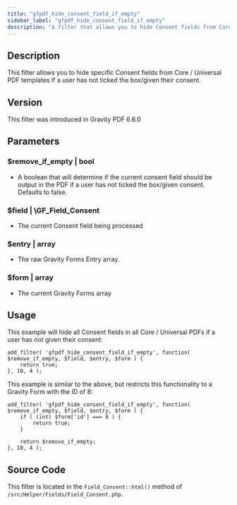 ```yaml
---
title: "gfpdf_hide_consent_field_if_empty"
sidebar_label: "gfpdf_hide_consent_field_if_empty"
description: "A filter that allows you to hide Consent fields from Core / Universal PDFs if user has not given consent."
---
```


## Description

This filter allows you to hide specific Consent fields from Core / Universal PDF templates if a user has not ticked the box/given their consent.

## Version

This filter was introduced in Gravity PDF 6.6.0

## Parameters

### $remove_if_empty | bool
* A boolean that will determine if the current consent field should be output in the PDF if a user has not ticked the box/given consent. Defaults to false.

### $field | \GF_Field_Consent
*  The current Consent field being processed

### $entry | array
*  The raw Gravity Forms Entry array.

### $form | array
*  The current Gravity Forms array

## Usage

This example will hide all Consent fields in all Core / Universal PDFs if a user has not given their consent:

```
add_filter( 'gfpdf_hide_consent_field_if_empty', function( $remove_if_empty, $field, $entry, $form ) {
    return true;
}, 10, 4 );
```

This example is similar to the above, but restricts this functionality to a Gravity Form with the ID of 8:

```
add_filter( 'gfpdf_hide_consent_field_if_empty', function( $remove_if_empty, $field, $entry, $form ) {
    if ( (int) $form['id'] === 8 ) {
        return true;
    }
   
    return $remove_if_empty;
}, 10, 4 );
```

## Source Code

This filter is located in the `Field_Consent::html()` method of `/src/Helper/Fields/Field_Consent.php`.
   